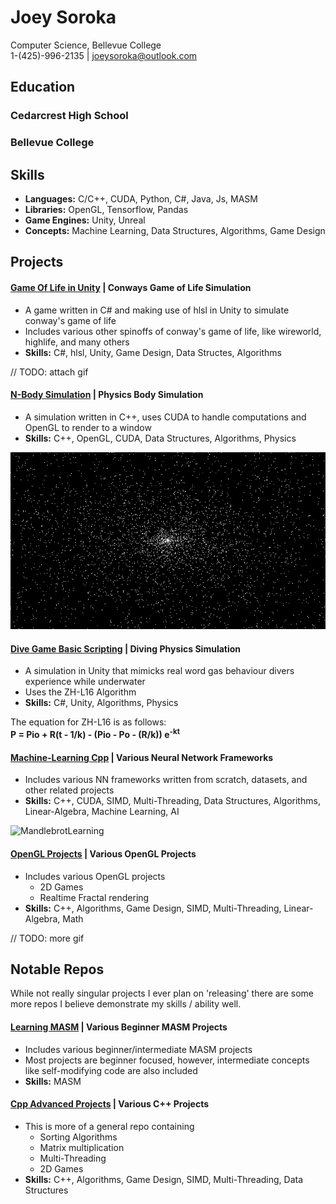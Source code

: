 # Joey Soroka
Computer Science, Bellevue College
<br>
1-(425)-996-2135 | joeysoroka@outlook.com

## Education
### Cedarcrest High School

### Bellevue College

## Skills
* **Languages:** C/C++, CUDA, Python, C#, Java, Js, MASM
* **Libraries:** OpenGL, Tensorflow, Pandas
* **Game Engines:** Unity, Unreal
* **Concepts:** Machine Learning, Data Structures, Algorithms, Game Design

## Projects
#### [Game Of Life in Unity](https://github.com/Joey574/GameOfLifeInUnity) | **Conways Game of Life Simulation**
* A game written in C# and making use of hlsl in Unity to simulate conway's game of life
* Includes various other spinoffs of conway's game of life, like wireworld, highlife, and many others
* **Skills:** C#, hlsl, Unity, Game Design, Data Structes, Algorithms

// TODO: attach gif

#### [N-Body Simulation](https://github.com/Joey574/NBodySimulation) | **Physics Body Simulation**
* A simulation written in C++, uses CUDA to handle computations and OpenGL to render to a window
* **Skills:** C++, OpenGL, CUDA, Data Structures, Algorithms, Physics

![NbodySim](https://github.com/Joey574/NBodySimulation/blob/master/NBodySimulation_CPU/videos/nbodysim5gif.gif)

#### [Dive Game Basic Scripting](https://github.com/Joey574/DiveGameBasicScripting) | **Diving Physics Simulation**
* A simulation in Unity that mimicks real word gas behaviour divers experience while underwater
* Uses the ZH-L16 Algorithm
* **Skills:** C#, Unity, Algorithms, Physics

The equation for ZH-L16 is as follows:
<br>
**P = Pio + R(t - 1/k) - (Pio - Po - (R/k)) e<sup>-kt</sup>**

#### [Machine-Learning Cpp](https://github.com/Joey574/MachineLearningCpp) | **Various Neural Network Frameworks**
* Includes various NN frameworks written from scratch, datasets, and other related projects
*  **Skills:** C++, CUDA, SIMD, Multi-Threading, Data Structures, Algorithms, Linear-Algebra, Machine Learning, AI

![MandlebrotLearning](https://github.com/Joey574/MLImageLearning/blob/main/Mandlebrot%20Aproximations/Videos/35lossy_mandlebrot_learning.gif)

#### [OpenGL Projects](https://github.com/Joey574/OpenglProjects) | **Various OpenGL Projects**
* Includes various OpenGL projects
  * 2D Games
  * Realtime Fractal rendering
*  **Skills:** C++, Algorithms, Game Design, SIMD, Multi-Threading, Linear-Algebra, Math

// TODO: more gif

## Notable Repos
While not really singular projects I ever plan on 'releasing' there are some more repos I believe demonstrate my skills / ability well.

#### [Learning MASM](https://github.com/Joey574/LearningMASM) | **Various Beginner MASM Projects**
* Includes various beginner/intermediate MASM projects
* Most projects are beginner focused, however, intermediate concepts like self-modifying code are also included
*  **Skills:** MASM

#### [Cpp Advanced Projects](https://github.com/Joey574/Cpp-Advanced-Projects) | **Various C++ Projects**
* This is more of a general repo containing
  * Sorting Algorithms
  * Matrix multiplication
  * Multi-Threading
  * 2D Games
* **Skills:** C++, Algorithms, Game Design, SIMD, Multi-Threading, Data Structures
